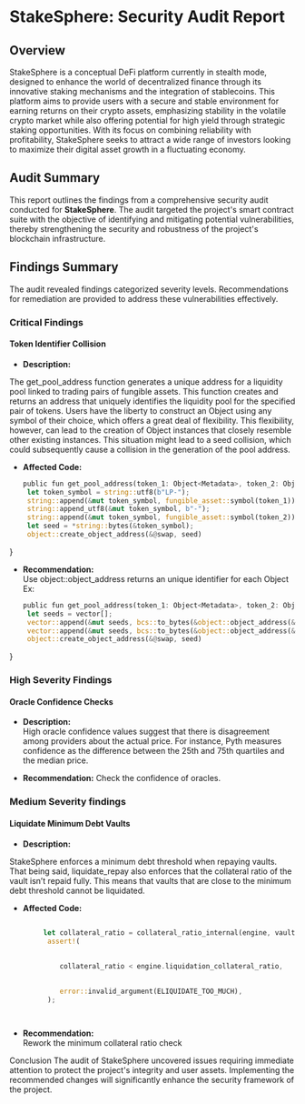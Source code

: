 # StakeSphere: Security Audit Report

## Overview


StakeSphere is a conceptual DeFi platform currently in stealth mode, designed to enhance the world of decentralized finance through its innovative staking mechanisms and the integration of stablecoins. This platform aims to provide users with a secure and stable environment for earning returns on their crypto assets, emphasizing stability in the volatile crypto market while also offering potential for high yield through strategic staking opportunities. With its focus on combining reliability with profitability, StakeSphere seeks to attract a wide range of investors looking to maximize their digital asset growth in a fluctuating economy.


## Audit Summary

This report outlines the findings from a comprehensive security audit conducted for **StakeSphere**. The audit targeted the project's smart contract suite with the objective of identifying and mitigating potential vulnerabilities, thereby strengthening the security and robustness of the project's blockchain infrastructure.

## Findings Summary

The audit revealed findings categorized severity levels. Recommendations for remediation are provided to address these vulnerabilities effectively.

### Critical Findings

#### Token Identifier Collision

- **Description:**  

The get_pool_address function generates a unique address for a liquidity pool linked to trading pairs of fungible assets. This function creates and returns an address that uniquely identifies the liquidity pool for the specified pair of tokens. Users have the liberty to construct an Object<Metadata> using any symbol of their choice, which offers a great deal of flexibility. This flexibility, however, can lead to the creation of Object<Metadata> instances that closely resemble other existing instances. This situation might lead to a seed collision, which could subsequently cause a collision in the generation of the pool address.
- **Affected Code:**
  ```rust
  public fun get_pool_address(token_1: Object<Metadata>, token_2: Object<Metadata>): address {
   let token_symbol = string::utf8(b"LP-");
   string::append(&mut token_symbol, fungible_asset::symbol(token_1));
   string::append_utf8(&mut token_symbol, b"-");
   string::append(&mut token_symbol, fungible_asset::symbol(token_2));
   let seed = *string::bytes(&token_symbol);
   object::create_object_address(&@swap, seed)
}


- **Recommendation:**  
Use object::object_address returns an unique identifier for each Object<Metadata>
Ex:

  ```rust
  public fun get_pool_address(token_1: Object<Metadata>, token_2: Object<Metadata>): address {
   let seeds = vector[];
   vector::append(&mut seeds, bcs::to_bytes(&object::object_address(&token_1)));
   vector::append(&mut seeds, bcs::to_bytes(&object::object_address(&token_2)));
   object::create_object_address(&@swap, seed)
}


### High Severity Findings

#### Oracle Confidence Checks 

- **Description:**  
High oracle confidence values suggest that there is disagreement among providers about the actual price. For instance, Pyth measures confidence as the difference between the 25th and 75th quartiles and the median price.


- **Recommendation:**
Check the confidence of oracles.


### Medium Severity findings 

#### Liquidate Minimum Debt Vaults

- **Description:**  

StakeSphere enforces a minimum debt threshold when repaying vaults. That being said, liquidate_repay also enforces that the collateral ratio of the vault isn’t repaid fully. This means that vaults that are close to the minimum debt threshold cannot be liquidated.

- **Affected Code:**
  ```rust
 					
       let collateral_ratio = collateral_ratio_internal(engine, vault);
        assert!(

					
           collateral_ratio < engine.liquidation_collateral_ratio,

					
           error::invalid_argument(ELIQUIDATE_TOO_MUCH),
        );




- **Recommendation:**  
Rework the minimum collateral ratio check


Conclusion
The audit of StakeSphere uncovered  issues requiring immediate attention to protect the project's integrity and user assets. Implementing the recommended changes will significantly enhance the security framework of the project.
